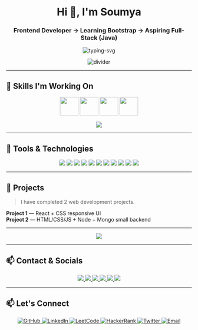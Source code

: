 <!-- HERO -->
<h1 align="center">
  Hi 👋, I'm Soumya
</h1>
<h3 align="center">Frontend Developer → Learning Bootstrap → Aspiring Full-Stack (Java)</h3>

<p align="center">
  <img src="https://readme-typing-svg.herokuapp.com?color=00FFDA&size=28&center=true&width=720&lines=Frontend+Developer+|+React+|+HTML+CSS+JS;Learning+Bootstrap+%26+Full+Stack+Java;Building+clean+UI+%2B+practical+projects" alt="typing-svg"/>
</p>

<!-- <p align="center">
  <a href="https://github.com/soumyaranjan-behera22">
    <img src="https://github-readme-stats.vercel.app/api?username=YOUR_GITHUB_USERNAME&show_icons=true&theme=tokyonight&count_private=true" alt="github stats" />
  </a>
  <a href="https://github.com/soumyaranjan-behera22">
    <img src="https://github-readme-stats.vercel.app/api/top-langs/?username=YOUR_GITHUB_USERNAME&layout=compact&theme=tokyonight" alt="top langs" />
  </a>
</p> -->

<p align="center">
  <img src="https://raw.githubusercontent.com/andreasbm/readme/master/assets/lines/colored.png" alt="divider" />
</p>

---

## 🔭 Skills I'm Working On
<p align="center">
  <img height="50" src="https://skillicons.dev/icons?i=c,cpp,java,js" />
  <img height="50" src="https://skillicons.dev/icons?i=html,css,react,bootstrap" />
  <img height="50" src="https://skillicons.dev/icons?i=mongodb,mysql" />
  <img height="50" src="https://skillicons.dev/icons?i=docker,kubernetes,aws,gcp" />
</p>

<p align="center">
  <img src="https://readme-typing-svg.herokuapp.com?font=Fira+Code&size=18&duration=4000&pause=1000&color=AAAAAA&center=true&width=720&lines=2+Web+Projects+Completed%3A+2;Currently%3A+Learning+Bootstrap+%26+Full+Stack+Topics" />
</p>

---

## 🔧 Tools & Technologies
<p align="center">
  <img src="https://img.shields.io/badge/HTML5-E34F26?logo=html5&logoColor=fff&style=for-the-badge" />
  <img src="https://img.shields.io/badge/CSS3-1572B6?logo=css3&logoColor=fff&style=for-the-badge" />
  <img src="https://img.shields.io/badge/JavaScript-F7DF1E?logo=javascript&logoColor=000&style=for-the-badge" />
  <img src="https://img.shields.io/badge/React-20232A?logo=react&logoColor=61DAFB&style=for-the-badge" />
  <img src="https://img.shields.io/badge/Bootstrap-563D7C?logo=bootstrap&logoColor=fff&style=for-the-badge" />
  <img src="https://img.shields.io/badge/MongoDB-47A248?logo=mongodb&logoColor=fff&style=for-the-badge" />
  <img src="https://img.shields.io/badge/MySQL-4479A1?logo=mysql&logoColor=fff&style=for-the-badge" />
  <img src="https://img.shields.io/badge/Docker-2496ED?logo=docker&logoColor=fff&style=for-the-badge" />
  <img src="https://img.shields.io/badge/Kubernetes-326CE5?logo=kubernetes&logoColor=fff&style=for-the-badge" />
  <img src="https://img.shields.io/badge/AWS-232F3E?logo=amazonaws&logoColor=FF9900&style=for-the-badge" />
  <img src="https://img.shields.io/badge/GCP-4285F4?logo=googlecloud&logoColor=fff&style=for-the-badge" />
</p>

---

## 🧩 Projects
> I have completed 2 web development projects.

<!-- <p align="center">
  <a href="https://github.com/YOUR_GITHUB_USERNAME/project-1">
    <img src="https://img.shields.io/badge/Project-1-00A8E8?logo=github&style=for-the-badge" />
  </a>
  <a href="https://github.com/YOUR_GITHUB_USERNAME/project-2">
    <img src="https://img.shields.io/badge/Project-2-FF6B6B?logo=github&style=for-the-badge" />
  </a>
</p> -->

**Project 1** — React + CSS responsive UI  
**Project 2** — HTML/CSS/JS + Node + Mongo small backend

---


<p align="center">
  <img src="https://readme-typing-svg.herokuapp.com?font=Fira+Code&size=20&duration=3000&pause=1000&color=61DAFB&center=true&width=700&lines=Designing+pixel+perfect+UI;Learning+back-end+essentials;Practicing+DSA+everyday" />
</p>

---

## 📫 Contact & Socials
<p align="center">
  <a href="https://github.com/YOUR_GITHUB_USERNAME">
    <img src="https://img.shields.io/badge/GitHub-%23121011.svg?logo=github&logoColor=white&style=for-the-badge" />
  </a>
  <a href="https://leetcode.com/YOUR_LEETCODE_ID">
    <img src="https://img.shields.io/badge/LeetCode-%230E1111.svg?logo=leetcode&logoColor=FFF&style=for-the-badge" />
  </a>
  <a href="https://www.linkedin.com/in/YOUR_LINKEDIN_ID">
    <img src="https://img.shields.io/badge/LinkedIn-%230A66C2.svg?logo=linkedin&logoColor=white&style=for-the-badge" />
  </a>
  <a href="https://www.hackerrank.com/YOUR_HACKERRANK_ID">
    <img src="https://img.shields.io/badge/HackerRank-%232EA44F.svg?logo=hackerrank&logoColor=white&style=for-the-badge" />
  </a>
  <a href="https://twitter.com/YOUR_TWITTER_ID">
    <img src="https://img.shields.io/badge/Twitter-%231DA1F2.svg?logo=twitter&logoColor=white&style=for-the-badge" />
  </a>
  <a href="mailto:your-email@example.com">
    <img src="https://img.shields.io/badge/Email-%23D14836.svg?logo=gmail&logoColor=white&style=for-the-badge" />
  </a>
</p>

---

## 📫 Let's Connect

<p align="center">
  <!-- GitHub bouncing -->
  <a href="https://github.com/YOUR_GITHUB_USERNAME" target="_blank">
    <img src="https://img.shields.io/badge/GitHub-%23121011?style=for-the-badge&logo=github&logoColor=white&labelColor=000000&animation=pop" alt="GitHub"/>
  </a>
  <!-- LinkedIn pulse -->
  <a href="https://www.linkedin.com/in/YOUR_LINKEDIN_ID" target="_blank">
    <img src="https://img.shields.io/badge/LinkedIn-%230A66C2?style=for-the-badge&logo=linkedin&logoColor=white&labelColor=0A66C2&animation=pulse" alt="LinkedIn"/>
  </a>
  <!-- LeetCode moving gradient -->
  <a href="https://leetcode.com/YOUR_LEETCODE_ID" target="_blank">
    <img src="https://img.shields.io/badge/LeetCode-%23FFA116?style=for-the-badge&logo=leetcode&logoColor=white&labelColor=FFAA00&animation=pop" alt="LeetCode"/>
  </a>
  <!-- HackerRank spinning -->
  <a href="https://www.hackerrank.com/YOUR_HACKERRANK_ID" target="_blank">
    <img src="https://img.shields.io/badge/HackerRank-%232EA44F?style=for-the-badge&logo=hackerrank&logoColor=white&labelColor=2EA44F&animation=pop" alt="HackerRank"/>
  </a>
  <!-- Twitter glow -->
  <a href="https://twitter.com/YOUR_TWITTER_ID" target="_blank">
    <img src="https://img.shields.io/badge/Twitter-%231DA1F2?style=for-the-badge&logo=twitter&logoColor=white&labelColor=1DA1F2&animation=pulse" alt="Twitter"/>
  </a>
  <!-- Email typing effect -->
  <a href="mailto:your-email@example.com" target="_blank">
    <img src="https://readme-typing-svg.herokuapp.com?size=22&duration=3000&pause=500&color=D14836&center=true&width=180&lines=Say+Hello!" alt="Email"/>
  </a>
</p>


